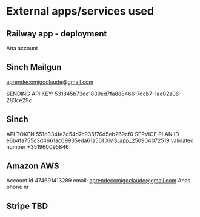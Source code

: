# External apps/services used


## Railway app - deployment
Ana account

## Sinch Mailgun
aprendecomigoclaude@gmail.com
<!-- STAGING API KEY: bb3f1d32448947dda975519703dcfa7c-1ae02a08-7f0afecd -->

SENDING API KEY: 531845b73dc1839ed7fa88846617dcb7-1ae02a08-283ce29c

## Sinch

API TOKEN 551d334fe2d54d7c935f76d5eb269cf0
SERVICE PLAN ID e6b4fa755c3d4661ac09935eda61a561
XMS_app_250904072519
validated number +351960095846


## Amazon AWS
Account id 474691413289
email: aprendecomigoclaude@gmail.com
Anas phone nr



## Stripe TBD

